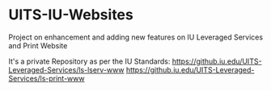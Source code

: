 # UITS-IU-Websites
Project on enhancement and adding new features on IU Leveraged Services and Print Website

It's a private Repository as per the IU Standards:
https://github.iu.edu/UITS-Leveraged-Services/ls-lserv-www
https://github.iu.edu/UITS-Leveraged-Services/ls-print-www

